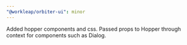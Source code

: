```yaml
---
"@workleap/orbiter-ui": minor
---
```


Added hopper components and css. Passed props to Hopper through context for components such as Dialog.
